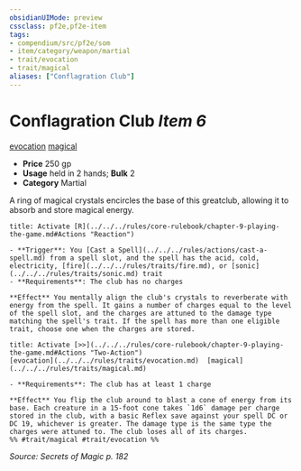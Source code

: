 ```yaml
---
obsidianUIMode: preview
cssclass: pf2e,pf2e-item
tags:
- compendium/src/pf2e/som
- item/category/weapon/martial
- trait/evocation
- trait/magical
aliases: ["Conflagration Club"]
---
```

# Conflagration Club *Item 6*  
[evocation](../../../Rules/traits/evocation.md)  [magical](../../../Rules/traits/magical.md)  

- **Price** 250 gp
- **Usage** held in 2 hands; **Bulk** 2
- **Category** Martial

A ring of magical crystals encircles the base of this greatclub, allowing it to absorb and store magical energy.

```ad-embed-ability
title: Activate [R](../../../rules/core-rulebook/chapter-9-playing-the-game.md#Actions "Reaction")

- **Trigger**: You [Cast a Spell](../../../rules/actions/cast-a-spell.md) from a spell slot, and the spell has the acid, cold, electricity, [fire](../../../rules/traits/fire.md), or [sonic](../../../rules/traits/sonic.md) trait
- **Requirements**: The club has no charges

**Effect** You mentally align the club's crystals to reverberate with energy from the spell. It gains a number of charges equal to the level of the spell slot, and the charges are attuned to the damage type matching the spell's trait. If the spell has more than one eligible trait, choose one when the charges are stored.
```

```ad-embed-ability
title: Activate [>>](../../../rules/core-rulebook/chapter-9-playing-the-game.md#Actions "Two-Action")
[evocation](../../../rules/traits/evocation.md)  [magical](../../../rules/traits/magical.md)  

- **Requirements**: The club has at least 1 charge

**Effect** You flip the club around to blast a cone of energy from its base. Each creature in a 15-foot cone takes `1d6` damage per charge stored in the club, with a basic Reflex save against your spell DC or DC 19, whichever is greater. The damage type is the same type the charges were attuned to. The club loses all of its charges.  
%% #trait/magical #trait/evocation %%
```

*Source: Secrets of Magic p. 182*
